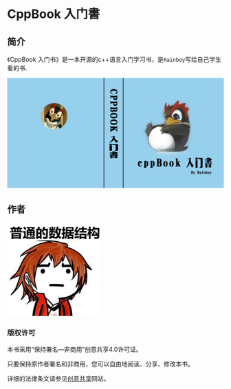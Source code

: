 # CppBook 入门書

## 简介

《CppBook 入门书》是一本开源的c++语言入门学习书，是`Rainboy`写给自己学生看的书.

![cover](cover/cover.jpg)


## **作者**

![logo](images/RainboyLogo.jpg)

### 版权许可

本书采用“保持署名—非商用”创意共享4.0许可证。

只要保持原作者署名和非商用，您可以自由地阅读、分享、修改本书。

详细的法律条文请参见[创意共享](http://creativecommons.org/licenses/by-nc/4.0/)网站。
